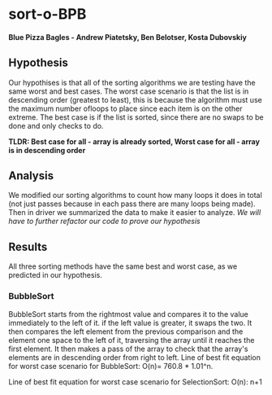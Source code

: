 # sort-o-BPB

#### Blue Pizza Bagles - Andrew Piatetsky, Ben Belotser, Kosta Dubovskiy

## Hypothesis

Our hypothises is that all of the sorting algorithms we are testing have the same worst and best cases. The worst case scenario is that the list is in descending order (greatest to least), this is because the algorithm must use the maximum number ofloops to place since each item is on the other extreme. The best case is if the list is sorted, since there are no swaps to be done and only checks to do. 

**TLDR: Best case for all - array is already sorted, Worst case for all - array is in descending order**


## Analysis

We modified our sorting algorithms to count how many loops it does in total (not just passes because in each pass there are many loops being made). Then in driver we summarized the data to make it easier to analyze. *We will have to further refactor our code to prove our hypothesis*

## Results

All three sorting methods have the same best and worst case, as we predicted in our hypothesis.

### BubbleSort

BubbleSort starts from the rightmost value and compares it to the value immediately to the left of it. if the left value is greater, it swaps the two. It then compares the left element from the previous comparison and the element one space to the left of it, traversing the array until it reaches the first element. It then makes a pass of the array to check that the array's elements are in descending order from right to left.
Line of best fit equation for worst case scenario for BubbleSort: O(n)= 760.8 * 1.01^n.

Line of best fit equation for worst case scenario for SelectionSort: O(n): n+1
 

